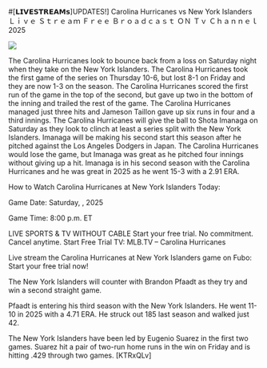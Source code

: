 #[𝗟𝗜𝗩𝗘𝗦𝗧𝗥𝗘𝗔𝗠𝘀]UPDATES!] Carolina Hurricanes vs New York Islanders Ｌｉｖｅ Ｓｔｒｅａｍ Ｆｒｅｅ Ｂｒｏａｄｃａｓｔ ＯＮ Ｔｖ Ｃｈａｎｎｅｌ  2025  
  
  
[![](https://i.imgur.com/qSNzIqt.png)](https://movie.rssnews.media/znrpLXwW.php)  
  
The Carolina Hurricanes look to bounce back from a loss on Saturday night when they take on the New York Islanders. The Carolina Hurricanes took the first game of the series on Thursday 10-6, but lost 8-1 on Friday and they are now 1-3 on the season. The Carolina Hurricanes scored the first run of the game in the top of the second, but gave up two in the bottom of the inning and trailed the rest of the game. The Carolina Hurricanes managed just three hits and Jameson Taillon gave up six runs in four and a third innings. The Carolina Hurricanes will give the ball to Shota Imanaga on Saturday as they look to clinch at least a series split with the New York Islanders. Imanaga will be making his second start this season after he pitched against the Los Angeles Dodgers in Japan. The Carolina Hurricanes would lose the game, but Imanaga was great as he pitched four innings without giving up a hit. Imanaga is in his second season with the Carolina Hurricanes and he was great in 2025 as he went 15-3 with a 2.91 ERA.

How to Watch Carolina Hurricanes at New York Islanders Today:

Game Date: Saturday, , 2025

Game Time: 8:00 p.m. ET

LIVE SPORTS & TV WITHOUT CABLE
Start your free trial. No commitment. Cancel anytime.
Start Free Trial
TV: MLB.TV – Carolina Hurricanes

Live stream the Carolina Hurricanes at New York Islanders game on Fubo: Start your free trial now!

The New York Islanders will counter with Brandon Pfaadt as they try and win a second straight game.

Pfaadt is entering his third season with the New York Islanders. He went 11-10 in 2025 with a 4.71 ERA. He struck out 185 last season and walked just 42.

The New York Islanders have been led by Eugenio Suarez in the first two games. Suarez hit a pair of two-run home runs in the win on Friday and is hitting .429 through two games. [KTRxQLv]